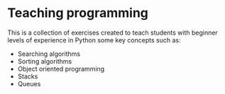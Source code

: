 # Teaching programming

This is a collection of exercises created to teach students with beginner levels of experience in Python some key concepts such as:
- Searching algorithms
- Sorting algorithms
- Object oriented programming
- Stacks
- Queues
